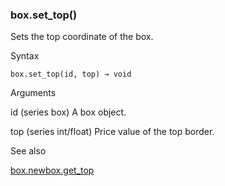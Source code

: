 ### box.set\_top()

Sets the top coordinate of the box.

Syntax

```
box.set_top(id, top) → void
```

Arguments

id (series box) A box object.

top (series int/float) Price value of the top border.

See also

[box.new](#fun_box.new)[box.get\_top](#fun_box.get_top)
